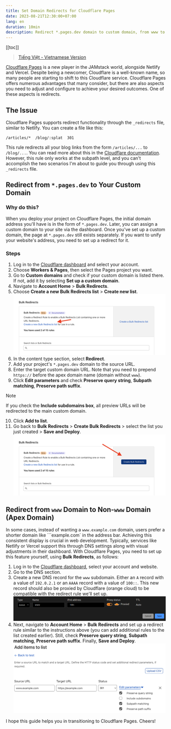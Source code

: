 ```yaml
---
title: Set Domain Redirects for Cloudflare Pages
date: 2023-08-21T12:30:00+07:00
lang: en
duration: 10min
description: Redirect *.pages.dev domain to custom domain, from www to non-www (apex) domain
---
```


[[toc]]

> [Tiếng Việt - Vietnamese Version](/posts/cloudflare-pages-domain-redirects-vi)

[<span i-simple-icons-cloudflarepages /> Cloudflare Pages](https://pages.cloudflare.com/) is a new player in the JAMstack world, alongside Netlify and Vercel. Despite being a newcomer, Cloudflare is a well-known name, so many people are starting to shift to this Cloudflare service. Cloudflare Pages offers numerous advantages that many consider, but there are also aspects you need to adjust and configure to achieve your desired outcomes. One of these aspects is redirects.

## The Issue

Cloudflare Pages supports redirect functionality through the `_redirects` file, similar to Netlify. You can create a file like this:

```
/articles/*  /blog/:splat  301
```

This rule redirects all your blog links from the form `/articles/...` to `/blog/...`. You can read more about this in the [Cloudflare documentation](https://developers.cloudflare.com/pages/platform/redirects/). However, this rule only works at the subpath level, and you can't accomplish the two scenarios I'm about to guide you through using this `_redirects` file.

## Redirect from `*.pages.dev` to Your Custom Domain

### Why do this?

When you deploy your project on Cloudflare Pages, the initial domain address you'll have is in the form of `*.pages.dev`. Later, you can assign a custom domain to your site via the dashboard. Once you've set up a custom domain, the page at `*.pages.dev` still exists separately. If you want to unify your website's address, you need to set up a redirect for it.

### Steps

1. Log in to the [Cloudflare dashboard](https://dash.cloudflare.com/?to=/:account/pages/view/:pages-project/domains) and select your account.
2. Choose **Workers & Pages**, then select the Pages project you want.
3. Go to **Custom domains** and check if your custom domain is listed there. If not, add it by selecting **Set up a custom domain**.
4. Navigate to **Account Home** > **Bulk Redirects**.
5. Choose **Create a new Bulk Redirects list** > **Create new list**.
   <img src="/images/2023/create_a_new_bulk_redirect_list.png" alt="Create new Bulk Redirect list" rounded-lg>
6. In the content type section, select **Redirect**.
7. Add your project's `*.pages.dev` domain to the source URL.
8. Enter the target custom domain URL. Note that you need to prepend `https://` before the apex domain name (domain without `www`).
9. Click **Edit parameters** and check **Preserve query string**, **Subpath matching**, **Preserve path suffix**.

> [!NOTE]
> If you check the **Include subdomains box**, all preview URLs will be redirected to the main custom domain.

10. Click **Add to list**.
11. Go back to **Bulk Redirects** > **Create Bulk Redirects** > select the list you just created > **Save and Deploy**.
    <img src="/images/2023/create_new_bulk_redirect.png" alt="Create new Bulk Redirects" rounded-lg>

## Redirect from `www` Domain to Non-`www` Domain (Apex Domain)

In some cases, instead of wanting a `www.example.com` domain, users prefer a shorter domain like ```example.com` in the address bar. Achieving this consistent display is crucial in web development. Typically, services like Netlify or Vercel support this through DNS settings along with visual adjustments in their dashboard. With Cloudflare Pages, you need to set up this feature yourself, using **Bulk Redirects**, as follows:

1. Log in to the [Cloudflare dashboard](https://dash.cloudflare.com/), select your account and website.
2. Go to the DNS section.
3. Create a new DNS record for the `www` subdomain. Either an `A` record with a value of `192.0.2.1` or an `AAAA` record with a value of `100::`. This new record should also be proxied by Cloudflare (orange cloud) to be compatible with the redirect rule we'll set up.
   <img src="/images/2023/www_subdomain.png" alt="DNS record setting" rounded-lg>
4. Next, navigate to **Account Home** > **Bulk Redirects** and set up a redirect rule similar to the instructions above (you can add additional rules to the list created earlier). Still, check **Preserve query string**, **Subpath matching**, **Preserve path suffix**. Finally, **Save and Deploy**.
   <img src="/images/2023/redirect-parameters.png" alt="Redirect parameters" rounded-lg>

I hope this guide helps you in transitioning to Cloudflare Pages. Cheers!
